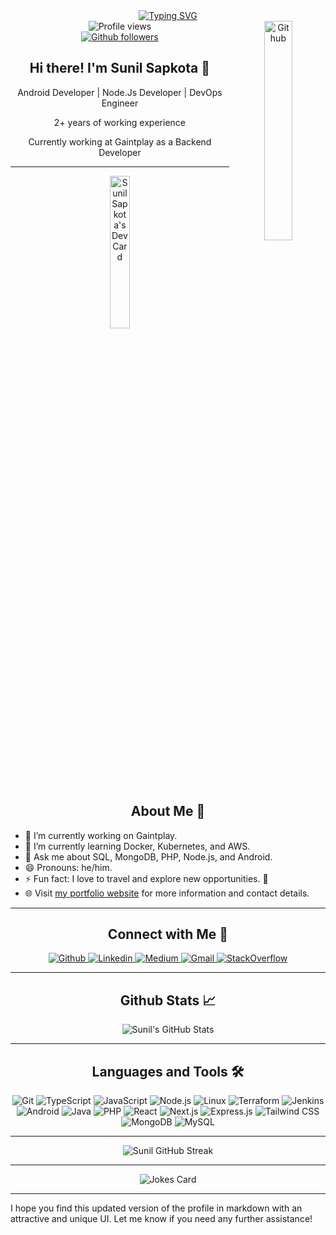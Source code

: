 <div align="center">
  <a href="https://git.io/typing-svg">
    <img src="https://readme-typing-svg.herokuapp.com/?size=32&duration=3000&color=f06667&lines=Welcome+to+my+Github;" alt="Typing SVG" />
  </a>
  <br />
  <img src="https://gpvc.arturio.dev/sunil-9" alt="Profile views" />
  <img style="margin-bottom:5px" width="30%" align="right" alt="Github" src="https://raw.githubusercontent.com/onimur/.github/master/.resources/git-header.svg" />
</div>

<div align="center">
  <a href="https://github.com/sunil-9">
    <img src="https://img.shields.io/github/followers/sunil-9?label=Follow&style=social" alt="Github followers" />
  </a>
</div>

<h2 align="center">Hi there! I'm Sunil Sapkota 👋</h2>

<div align="center">
  <p>Android Developer | Node.Js Developer | DevOps Engineer</p>
  <p>2+ years of working experience</p>
  <p>Currently working at Gaintplay as a Backend Developer</p>
</div>

---

<div align="center">
  <a href="https://app.daily.dev/sunil-9">
    <img src="https://api.daily.dev/devcards/426421ecec8c4819927d5698b72edced.png?r=ch7" width="25%" alt="Sunil Sapkota's Dev Card" />
  </a>
</div>

<h2 align="center">About Me 🌟</h2>

- 🔭 I’m currently working on Gaintplay.
- 🌱 I’m currently learning Docker, Kubernetes, and AWS.
- 💬 Ask me about SQL, MongoDB, PHP, Node.js, and Android.
- 😄 Pronouns: he/him.
- ⚡ Fun fact: I love to travel and explore new opportunities. 🛫
- 🌐 Visit [my portfolio website](https://sapkotasunil.com.np) for more information and contact details.

---

<h2 align="center">Connect with Me 🤝</h2>

<div align="center">
  <a href="https://github.com/sunil-9">
    <img src="https://img.shields.io/badge/-sunil-000?style=flat-square&logo=Github&logoColor=white&link=https://github.com/sunil-9" alt="Github" />
  </a>
  <a href="https://www.linkedin.com/in/sunil-sapkota-9a7b6b1b6/">
    <img src="https://img.shields.io/badge/-sunil-blue?style=flat-square&logo=Linkedin&logoColor=white&link=https://www.linkedin.com/in/sunil-sapkota-9a7b6b1b6/" alt="Linkedin" />
  </a>
  <a href="https://sunil-9.medium.com/">
    <img src="https://img.shields.io/badge/-Medium-black?style=flat-square&logo=medium&logoColor=white&link=https://sunil-9.medium.com/" alt="Medium" />
  </a>
  <a href="mailto:sunilsapkota9@gmail.com">
    <img src="https://img.shields.io/badge/-Gmail-red?style=flat-square&logo=Gmail&logoColor=white" alt="Gmail" />
  </a>
  <a href="https://stackoverflow.com/users/8008979/sunil-sapkota">
    <img src="https://img.shields.io/badge/-StackOverflow-black?style=flat-square&logo=stackoverflow&logoColor=orange" alt="StackOverflow" />
  </a>
</div>

---

<h2 align="center">Github Stats 📈</h2>

<div align="center">
  <img src="https://github-readme-stats.vercel.app/api?username=sunil-9&show_icons=true&theme=radical&count_private=true" alt="Sunil's GitHub Stats" />
</div>

---

<h2 align="center">Languages and Tools 🛠️</h2>

<div align="center">
  <img src="https://img.shields.io/badge/git-%23F05033.svg?style=for-the-badge&logo=git&logoColor=white" alt="Git" />
  <img src="https://img.shields.io/badge/typescript-%23007ACC.svg?style=for-the-badge&logo=typescript&logoColor=white" alt="TypeScript" />
  <img src="https://img.shields.io/badge/javascript-%23323330.svg?style=for-the-badge&logo=javascript&logoColor=%23F7DF1E" alt="JavaScript" />
  <img src="https://img.shields.io/badge/node.js-6DA55F?style=for-the-badge&logo=node.js&logoColor=white" alt="Node.js" />
  <img src="https://img.shields.io/badge/linux-ffd81b.svg?style=for-the-badge&logo=linux&logoColor=000000" alt="Linux" />
  <img src="https://img.shields.io/badge/terraform-%23623CE4.svg?style=for-the-badge&logo=terraform&logoColor=white" alt="Terraform" />
  <img src="https://img.shields.io/badge/jenkins-%23D24939.svg?style=for-the-badge&logo=jenkins&logoColor=white" alt="Jenkins" />
  <img src="https://img.shields.io/badge/android-gray.svg?style=for-the-badge&logo=android&logoColor=3ddc84" alt="Android" />
  <img src="https://img.shields.io/badge/java-%23ED8B00.svg?style=for-the-badge&logo=java&logoColor=white" alt="Java" />
  <img src="https://img.shields.io/badge/php-%23777BB4.svg?style=for-the-badge&logo=php&logoColor=white" alt="PHP" />
  <img src="https://img.shields.io/badge/react-%2320232a.svg?style=for-the-badge&logo=react&logoColor=%2361DAFB" alt="React" />
  <img src="https://img.shields.io/badge/Next-black?style=for-the-badge&logo=next.js&logoColor=white" alt="Next.js" />
  <img src="https://img.shields.io/badge/express.js-%23404d59.svg?style=for-the-badge&logo=express&logoColor=%2361DAFB" alt="Express.js" />
  <img src="https://img.shields.io/badge/tailwindcss-%2338B2AC.svg?style=for-the-badge&logo=tailwind-css&logoColor=white" alt="Tailwind CSS" />
  <img src="https://img.shields.io/badge/MongoDB-%234ea94b.svg?style=for-the-badge&logo=mongodb&logoColor=white" alt="MongoDB" />
  <img src="https://img.shields.io/badge/mysql-%2300f.svg?style=for-the-badge&logo=mysql&logoColor=white" alt="MySQL" />
</div>

---

<div align="center">
  <img src="https://github-readme-streak-stats.herokuapp.com/?user=sunil-9&theme=radical" alt="Sunil GitHub Streak" />
</div>

---

<div align="center">
  <img src="https://readme-jokes.vercel.app/api?theme=radical" alt="Jokes Card" />
</div>

---

I hope you find this updated version of the profile in markdown with an attractive and unique UI. Let me know if you need any further assistance!
